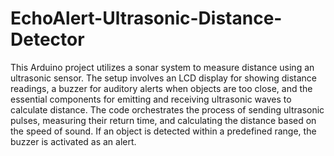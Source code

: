 # EchoAlert-Ultrasonic-Distance-Detector
This Arduino project utilizes a sonar system to measure distance using an ultrasonic sensor. The setup involves an LCD display for showing distance readings, a buzzer for auditory alerts when objects are too close, and the essential components for emitting and receiving ultrasonic waves to calculate distance. The code orchestrates the process of sending ultrasonic pulses, measuring their return time, and calculating the distance based on the speed of sound. If an object is detected within a predefined range, the buzzer is activated as an alert.
